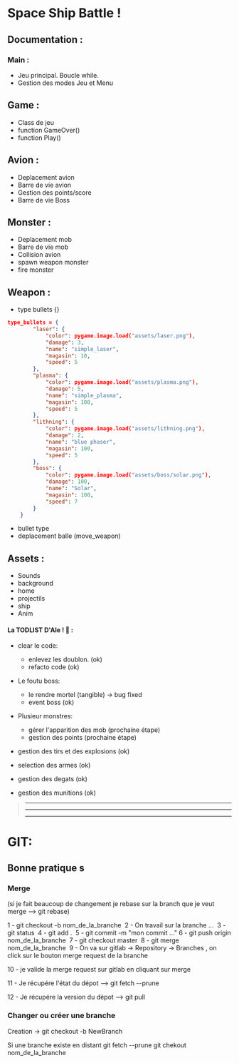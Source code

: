 # Space Ship Battle !


## Documentation :


### Main :
- Jeu principal. Boucle while.
- Gestion des modes Jeu et Menu


## Game :
- Class de jeu
- function GameOver()
- function Play()


## Avion :
- Deplacement avion
- Barre de vie avion
- Gestion des points/score
- Barre de vie Boss


## Monster :
- Deplacement mob
- Barre de vie mob
- Collision avion
- spawn weapon monster
- fire monster


## Weapon :
- type bullets {}
```json
type_bullets = {
        "laser": {
            "color": pygame.image.load("assets/laser.png"),
            "damage": 3,
            "name": "simple_laser",
            "magasin": 10,
            "speed": 5
        },
        "plasma": {
            "color": pygame.image.load("assets/plasma.png"),
            "damage": 5,
            "name": "simple_plasma",
            "magasin": 100,
            "speed": 5
        },
        "lithning": {
            "color": pygame.image.load("assets/lithning.png"),
            "damage": 2,
            "name": "blue phaser",
            "magasin": 100,
            "speed": 5
        },
        "boss": {
            "color": pygame.image.load("assets/boss/solar.png"),
            "damage": 100,
            "name": "Solar",
            "magasin": 100,
            "speed": 7
        }
    }
```
- bullet type
- deplacement balle (move_weapon)


## Assets :
- Sounds
- background
- home
- projectils
- ship
- Anim

#### La TODLIST D'Ale ! 👨‍ :
- clear le code:
    - enlevez les doublon. (ok)
    - refacto code (ok)

- Le foutu boss:
    - le rendre mortel (tangible) -> bug fixed
    - event boss (ok)

- Plusieur monstres:
    - gérer l'apparition des mob (prochaine étape)
    - gestion des points (prochaine étape)

- gestion des tirs et des explosions (ok)
- selection des armes (ok)
- gestion des degats (ok)
- gestion des munitions (ok)


> -------------------------------------------------------------------------------------------------------------
> -------------------------------------------------------------------------------------------------------------
> -------------------------------------------------------------------------------------------------------------


# GIT:

## Bonne pratique s

### Merge

(si je fait beaucoup de changement je rebase sur la branch que je veut merge --> git rebase)


1 - git checkout -b nom_de_la_branche
​
2 - On travail sur la branche ...
​
3 - git status
​
4 - git add .
​
5 - git commit -m "mon commit ..."
​
6 - git push origin nom_de_la_branche
​
7 - git checkout master
​
8 - git merge nom_de_la_branche
​
9 - On va sur gitlab -> Repository -> Branches , on click sur le bouton merge request de la branche

10 - je valide la merge request sur gitlab en cliquant sur merge

11 - Je récupére l'état du dépot --> git fetch --prune 

12 - Je récupére la version du dépot --> git pull 

### Changer ou créer une branche
Creation -> git checkout -b NewBranch

Si une branche existe en distant
git fetch --prune
git chekout nom_de_la_branche
